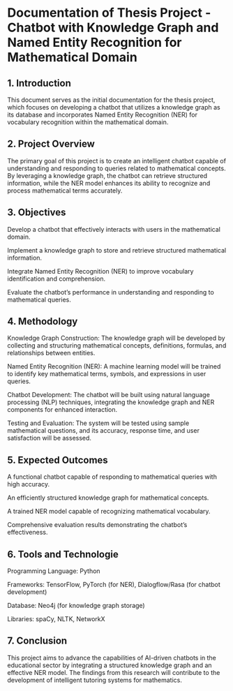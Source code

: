 # Documentation of Thesis Project - Chatbot with Knowledge Graph and Named Entity Recognition for Mathematical Domain #


## 1. Introduction ##
This document serves as the initial documentation for the thesis project, which focuses on developing a chatbot that utilizes a knowledge graph as its database and incorporates Named Entity Recognition (NER) for vocabulary recognition within the mathematical domain.


## 2. Project Overview ##
The primary goal of this project is to create an intelligent chatbot capable of understanding and responding to queries related to mathematical concepts. By leveraging a knowledge graph, the chatbot can retrieve structured information, while the NER model enhances its ability to recognize and process mathematical terms accurately.


## 3. Objectives ##

Develop a chatbot that effectively interacts with users in the mathematical domain.

Implement a knowledge graph to store and retrieve structured mathematical information.

Integrate Named Entity Recognition (NER) to improve vocabulary identification and comprehension.

Evaluate the chatbot’s performance in understanding and responding to mathematical queries.


## 4. Methodology ##

Knowledge Graph Construction: The knowledge graph will be developed by collecting and structuring mathematical concepts, definitions, formulas, and relationships between entities.

Named Entity Recognition (NER): A machine learning model will be trained to identify key mathematical terms, symbols, and expressions in user queries.

Chatbot Development: The chatbot will be built using natural language processing (NLP) techniques, integrating the knowledge graph and NER components for enhanced interaction.

Testing and Evaluation: The system will be tested using sample mathematical questions, and its accuracy, response time, and user satisfaction will be assessed.


##  5. Expected Outcomes ##

A functional chatbot capable of responding to mathematical queries with high accuracy.

An efficiently structured knowledge graph for mathematical concepts.

A trained NER model capable of recognizing mathematical vocabulary.

Comprehensive evaluation results demonstrating the chatbot’s effectiveness.


## 6. Tools and Technologie ##

Programming Language: Python

Frameworks: TensorFlow, PyTorch (for NER), Dialogflow/Rasa (for chatbot development)

Database: Neo4j (for knowledge graph storage)

Libraries: spaCy, NLTK, NetworkX


##  7. Conclusion ##
This project aims to advance the capabilities of AI-driven chatbots in the educational sector by integrating a structured knowledge graph and an effective NER model. The findings from this research will contribute to the development of intelligent tutoring systems for mathematics.
